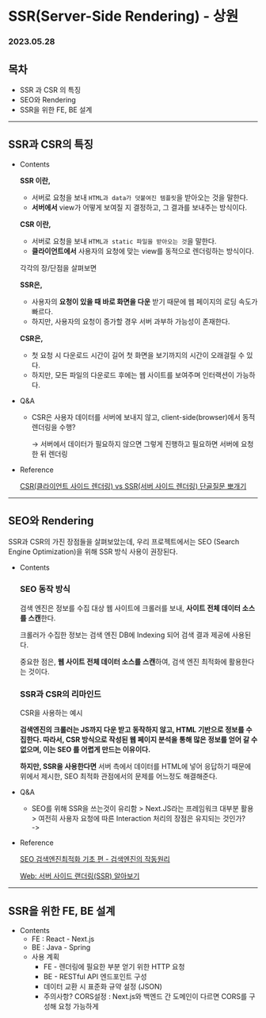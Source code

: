 # SSR(Server-Side Rendering) - 상원

### 2023.05.28

## 목차

- SSR 과 CSR 의 특징
- SEO와 Rendering
- SSR을 위한 FE, BE 설계

---

## SSR과 CSR의 특징

- Contents
    
    
    
    **SSR 이란,**
    
    - 서버로 요청을 보내 `HTML과 data가 덧붙여진 템플릿`을 받아오는 것을 말한다.
    - **서버에서** view가 어떻게 보여질 지 결정하고, 그 결과를 보내주는 방식이다.
    
    **CSR 이란,**
    
    - 서버로 요청을 보내 `HTML과 static 파일을 받아오는 것`을 말한다.
    - **클라이언트에서** 사용자의 요청에 맞는 view를 동적으로 렌더링하는 방식이다.
    
    각각의 장/단점을 살펴보면
    
    **SSR은,**
    
    - 사용자의 **요청이 있을 때 바로 화면을 다운** 받기 때문에 웹 페이지의 로딩 속도가 빠르다.
    - 하지만, 사용자의 요청이 증가할 경우 서버 과부하 가능성이 존재한다.
    
    **CSR은,** 
    
    - 첫 요청 시 다운로드 시간이 길어 첫 화면을 보기까지의 시간이 오래걸릴 수 있다.
    - 하지만, 모든 파일의 다운로드 후에는 웹 사이트를 보여주며 인터랙션이 가능하다.
    
- Q&A
    - CSR은 사용자 데이터를 서버에 보내지 않고, client-side(browser)에서 동적 렌더링을 수행?
        
        → 서버에서 데이터가 필요하지 않으면 그렇게 진행하고 필요하면 서버에 요청한 뒤 렌더링 
        
- Reference
    
    [CSR(클라이언트 사이드 렌더링) vs SSR(서버 사이드 렌더링) 단골질문 뽀개기](https://eunjinii.tistory.com/105)
    

---

## SEO와 Rendering

SSR과 CSR의 가진 장점들을 살펴보았는데, 우리 프로젝트에서는 SEO (Search Engine Optimization)을 위해 SSR 방식 사용이 권장된다. 

- Contents
    
    ### SEO 동작 방식
    
    검색 엔진은 정보를 수집 대상 웹 사이트에 크롤러를 보내, **사이트 전체 데이터 소스를 스캔**한다.
    
    크롤러가 수집한 정보는 검색 엔진 DB에 Indexing 되어 검색 결과 제공에 사용된다.
    
    중요한 점은, **웹 사이트 전체 데이터 소스를 스캔**하여, 검색 엔진 최적화에 활용한다는 것이다.
    
    ### SSR과 CSR의 리마인드
    
    CSR을 사용하는 예시 
    
    **검색엔진의 크롤러는 JS까지 다운 받고 동작하지 않고, HTML 기반으로 정보를 수집한다.
    따라서, CSR 방식으로 작성된 웹 페이지 분석을 통해 많은 정보를 얻어 갈 수 없으며, 
    이는 SEO 를 어렵게 만드는 이유이다.**
    
    **하지만, SSR을 사용한다면** 서버 측에서 데이터를 HTML에 넣어 응답하기 때문에
    위에서 제시한, SEO 최적화 관점에서의 문제를 어느정도 해결해준다.
    
- Q&A
    - SEO를 위해 SSR을 쓰는것이 유리함 > Next.JS라는 프레임워크 대부분 활용 > 여전히 사용자 요청에 따른 Interaction 처리의 장점은 유지되는 것인가?  
      -> 
- Reference
    
    [SEO 검색엔진최적화 기초 편 - 검색엔진의 작동원리](https://brunch.co.kr/@inostone/5)
    
    [Web: 서버 사이드 랜더링(SSR) 알아보기](https://medium.com/hcleedev/web-서버-사이드-랜더링-ssr-알아보기-c0b8075dd661)
    

---

## SSR을 위한 FE, BE 설계

- Contents
    - FE : React - Next.js
    - BE : Java - Spring
    - 사용 계획
        - FE - 렌더링에 필요한 부분 얻기 위한 HTTP 요청
        - BE - RESTful API 엔드포인트 구성
        - 데이터 교환 시 표준화 규약 설정 (JSON)
        - 주의사항? CORS설정 : Next.js와 백엔드 간 도메인이 다르면 CORS를 구성해 요청 가능하게
